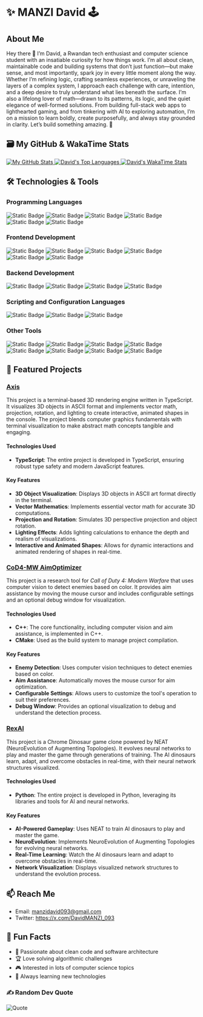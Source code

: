 # ✨ MANZI David 🕹️

## About Me
Hey there 👋 I’m David, a Rwandan tech enthusiast and computer science student with an insatiable curiosity for how things work. I’m all about clean, maintainable code and building systems that don’t just function—but make sense, and most importantly, spark joy in every little moment along the way. Whether I’m refining logic, crafting seamless experiences, or unraveling the layers of a complex system, I approach each challenge with care, intention, and a deep desire to truly understand what lies beneath the surface. I’m also a lifelong lover of math—drawn to its patterns, its logic, and the quiet elegance of well-formed solutions. From building full-stack web apps to lighthearted gaming, and from tinkering with AI to exploring automation, I’m on a mission to learn boldly, create purposefully, and always stay grounded in clarity. Let’s build something amazing. 🚀

## 🗃️ My GitHub & WakaTime Stats

<p align="left">
  <a href="https://github.com/anuraghazra/github-readme-stats">
    <img src="https://github-readme-stats-xi-eight-22.vercel.app/api?username=DavidMANZI-093&cache_seconds=300&show_icons=true&theme=dark&hide_border=true&layout=compact" alt="My GitHub Stats" />
  </a>
  <a href="https://github.com/anuraghazra/github-readme-stats">
    <img src="https://github-readme-stats-xi-eight-22.vercel.app/api/top-langs/?username=DavidMANZI-093&cache_seconds=300&theme=dark&show_icons=true&hide_border=true&layout=compact&langs_count=8" alt="David's Top Languages" />
  </a>
  <a href="https://github.com/anuraghazra/github-readme-stats">
    <img src="https://github-readme-stats-xi-eight-22.vercel.app/api/wakatime/?username=DavidMANZI_093&cache_seconds=300&theme=dark&show_icons=true&hide_border=true&layout=compact&langs_count=25" alt="David's WakaTime Stats" />
  </a>
</p>

## 🛠️ Technologies & Tools

### Programming Languages
![Static Badge](https://img.shields.io/badge/Python-20599C?logo=python&logoColor=yellow&style=flat) ![Static Badge](https://img.shields.io/badge/Typescript-00599C?logo=typescript&logoColor=white&style=flat) ![Static Badge](https://img.shields.io/badge/JavaScript-grey?logo=javascript&logoColor=F7DF1E&style=flat) ![Static Badge](https://img.shields.io/badge/C++-00599C?logo=c%2B%2B&logoColor=white&style=flat) ![Static Badge](https://img.shields.io/badge/Java-EA2D2E?logo=coffeescript&logoColor=white&style=flat) ![Static Badge](https://img.shields.io/badge/PHP-777BB4?logo=php&logoColor=white&style=flat)

### Frontend Development

![Static Badge](https://img.shields.io/badge/Next.js-000000?logo=next.js&logoColor=white&style=flat) ![Static Badge](https://img.shields.io/badge/shadcn/ui-000000?logo=shadcnui&logoColor=white&style=flat) ![Static Badge](https://img.shields.io/badge/TailwindCSS-06B6D4?logo=tailwindcss&logoColor=white&style=flat) ![Static Badge](https://img.shields.io/badge/lucide-F56565?logo=lucide&logoColor=white&style=flat) ![Static Badge](https://img.shields.io/badge/HTML5-E34F26?logo=html5&logoColor=white&style=flat) ![Static Badge](https://img.shields.io/badge/CSS3-663399?logo=css&logoColor=white&style=flat)

### Backend Development
![Static Badge](https://img.shields.io/badge/Node.js-5FA04E?logo=node.js&logoColor=white&style=flat) ![Static Badge](https://img.shields.io/badge/PostgreSQL-4169E1?logo=postgresql&logoColor=white&style=flat) ![Static Badge](https://img.shields.io/badge/Prisma-2D3748?logo=prisma&logoColor=white&style=flat) ![Static Badge](https://img.shields.io/badge/MySQL-4479A1?logo=mysql&logoColor=white&style=flat)

### Scripting and Configuration Languages

![Static Badge](https://img.shields.io/badge/JSON-000000?logo=json&logoColor=white&style=flat) ![Static Badge](https://img.shields.io/badge/GNU%20Bash-4EAA25?logo=gnubash&logoColor=white&style=flat) ![Static Badge](https://img.shields.io/badge/YAML-CB171E?logo=yaml&logoColor=white&style=flat)

### Other Tools

![Static Badge](https://img.shields.io/badge/Git-F05032?logo=git&logoColor=white&style=flat) ![Static Badge](https://img.shields.io/badge/Docker-2496ED?logo=docker&logoColor=white&style=flat) ![Static Badge](https://img.shields.io/badge/npm-CB3837?logo=npm&logoColor=white&style=flat) ![Static Badge](https://img.shields.io/badge/Vercel-000000?logo=vercel&logoColor=white&style=flat) ![Static Badge](https://img.shields.io/badge/Render-000000?logo=render&logoColor=white&style=flat) ![Static Badge](https://img.shields.io/badge/Postman-FF6C37?logo=postman&logoColor=white&style=flat) ![Static Badge](https://img.shields.io/badge/Dependabot-025E8C?logo=dependabot&logoColor=white&style=flat) ![Static Badge](https://img.shields.io/badge/Kali%20Linux-557C94?logo=kalilinux&logoColor=white&style=flat)

## 🚀 Featured Projects

### [Axis](https://github.com/DavidMANZI-093/Axis)

This project is a terminal-based 3D rendering engine written in TypeScript. It visualizes 3D objects in ASCII format and implements vector math, projection, rotation, and lighting to create interactive, animated shapes in the console. The project blends computer graphics fundamentals with terminal visualization to make abstract math concepts tangible and engaging.

#### **Technologies Used** 
- **TypeScript**: The entire project is developed in TypeScript, ensuring robust type safety and modern JavaScript features.

#### **Key Features** 
- **3D Object Visualization**: Displays 3D objects in ASCII art format directly in the terminal.
- **Vector Mathematics**: Implements essential vector math for accurate 3D computations.
- **Projection and Rotation**: Simulates 3D perspective projection and object rotation.
- **Lighting Effects**: Adds lighting calculations to enhance the depth and realism of visualizations.
- **Interactive and Animated Shapes**: Allows for dynamic interactions and animated rendering of shapes in real-time.

### [CoD4-MW AimOptimizer](https://github.com/DavidMANZI-093/CoD4-MW_AimOptimizer)

This project is a research tool for *Call of Duty 4: Modern Warfare* that uses computer vision to detect enemies based on color. It provides aim assistance by moving the mouse cursor and includes configurable settings and an optional debug window for visualization.

#### **Technologies Used**
- **C++**: The core functionality, including computer vision and aim assistance, is implemented in C++.
- **CMake**: Used as the build system to manage project compilation.

#### **Key Features**
- **Enemy Detection**: Uses computer vision techniques to detect enemies based on color.
- **Aim Assistance**: Automatically moves the mouse cursor for aim optimization.
- **Configurable Settings**: Allows users to customize the tool's operation to suit their preferences.
- **Debug Window**: Provides an optional visualization to debug and understand the detection process.


### [RexAI](https://github.com/DavidMANZI-093/RexAI)

This project is a Chrome Dinosaur game clone powered by NEAT (NeuroEvolution of Augmenting Topologies). It evolves neural networks to play and master the game through generations of training. The AI dinosaurs learn, adapt, and overcome obstacles in real-time, with their neural network structures visualized.

#### **Technologies Used**
- **Python**: The entire project is developed in Python, leveraging its libraries and tools for AI and neural networks.

#### **Key Features**
- **AI-Powered Gameplay**: Uses NEAT to train AI dinosaurs to play and master the game.
- **NeuroEvolution**: Implements NeuroEvolution of Augmenting Topologies for evolving neural networks.
- **Real-Time Learning**: Watch the AI dinosaurs learn and adapt to overcome obstacles in real-time.
- **Network Visualization**: Displays visualized network structures to understand the evolution process.

## 📫 Reach Me

- Email: manzidavid093@gmail.com
- Twitter: https://x.com/DavidMANZI_093

## 🌟 Fun Facts
- 🎯 Passionate about clean code and software architecture
- 🏆 Love solving algorithmic challenges
- 🎮 Interested in lots of computer science topics
- 🌱 Always learning new technologies

### ✍️ Random Dev Quote
![Quote](https://github-readme-quotes-bay.vercel.app/quote?theme=dark&animation=default&layout=default&font=Architect&quoteType=random)
